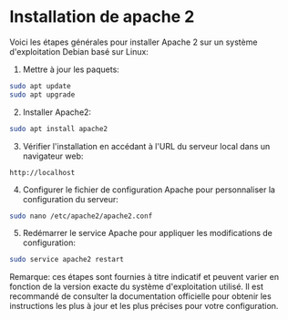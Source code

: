 # Installation de apache 2

Voici les étapes générales pour installer Apache 2 sur un système d'exploitation Debian basé sur Linux:

1. Mettre à jour les paquets:

```bash
sudo apt update
sudo apt upgrade
```

2. Installer Apache2:

```bash
sudo apt install apache2
```

3. Vérifier l'installation en accédant à l'URL du serveur local dans un navigateur web:

```
http://localhost
```

4. Configurer le fichier de configuration Apache pour personnaliser la configuration du serveur:

```bash
sudo nano /etc/apache2/apache2.conf
```

5. Redémarrer le service Apache pour appliquer les modifications de configuration:

```bash
sudo service apache2 restart
```

Remarque: ces étapes sont fournies à titre indicatif et peuvent varier en fonction de la version exacte du système d'exploitation utilisé. Il est recommandé de consulter la documentation officielle pour obtenir les instructions les plus à jour et les plus précises pour votre configuration.

